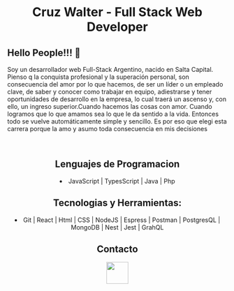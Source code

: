 

<h1 align="center">Cruz Walter - Full Stack Web Developer</h1>

<p align="justify">

## Hello People!!! 👋

Soy un desarrollador web Full-Stack Argentino, nacido en Salta Capital.
Pienso q la conquista profesional y la superación personal, son consecuencia del amor por lo que hacemos, de ser un líder o un empleado clave, de saber y conocer como trabajar en equipo, adiestrarse y tener oportunidades de desarrollo en la empresa, lo cual traerá un ascenso y, con ello, un ingreso superior.Cuando hacemos las cosas con amor. Cuando logramos que lo que amamos sea lo que le da sentido a la vida. Entonces todo se vuelve automáticamente simple y sencillo. Es por eso que elegi esta carrera porque la amo y asumo toda consecuencia en mis decisiones
</p>
<br/>

</p><h2 align="center">Lenguajes de Programacion</h2>

<p align="left"> 
 
<div align="center">

<li>JavaScript | TypesScript | Java | Php</li>


<div align="center">
</p><h2 align="center">Tecnologias y Herramientas:</h2><p align="left">

<li>Git | React | Html | CSS | NodeJS | Espress | Postman | PostgresQL | MongoDB | Nest | Jest | GrahQL</li>

</div>

<h2 align="center">Contacto</h2>

<div align="center" >
  <p>
    <a href=https://www.linkedin.com/in/walcruz1988//> 
      <img align="center" src="https://i.imgur.com/pSEI8t9.png" height="50" width="50" />
    </a>
 </p>
</div>
